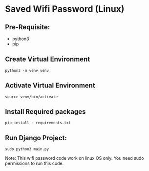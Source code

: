 # Saved Wifi Password (Linux)
    
## Pre-Requisite:
- python3
- pip

## Create Virtual Environment
    python3 -m venv venv

## Activate Virtual Environment
    source venv/bin/activate

## Install Required packages
    pip install - requirements.txt

## Run Django Project:
    sudo python3 main.py

Note: This wifi password code work on linux OS only. You need sudo permissions to run this code.